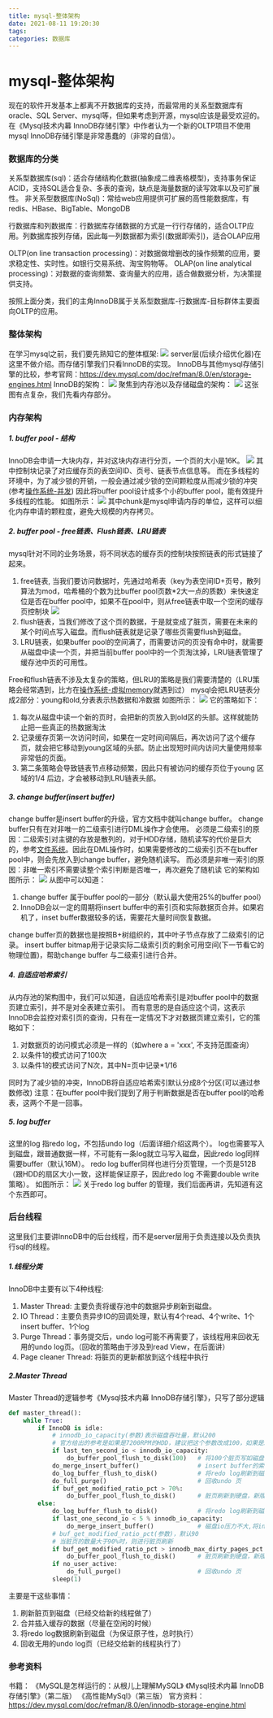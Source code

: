 ```yaml
---
title: mysql-整体架构
date: 2021-08-11 19:20:30
tags:
categories: 数据库
---
```

# mysql-整体架构
现在的软件开发基本上都离不开数据库的支持，而最常用的关系型数据库有oracle、SQL Server、mysql等，但如果考虑到开源，mysql应该是最受欢迎的。
在《Mysql技术内幕 InnoDB存储引擎》中作者认为一个新的OLTP项目不使用mysql InnoDB存储引擎是非常愚蠢的（非常的自信）。


### 数据库的分类
关系型数据库(sql)：适合存储结构化数据(抽象成二维表格模型)，支持事务保证ACID，支持SQL适合复杂、多表的查询，缺点是海量数据的读写效率以及可扩展性。
非关系型数据库(NoSql)：常给web应用提供可扩展的高性能数据库，有redis、HBase、BigTable、MongoDB

行数据库和列数据库：行数据库存储数据的方式是一行行存储的，适合OLTP应用。列数据库按列存储，因此每一列数据都为索引(数据即索引)，适合OLAP应用

OLTP(on line transaction processing)：对数据做增删改的操作频繁的应用，要求稳定性、实时性。如银行交易系统、淘宝购物等。
OLAP(on line analytical processing)：对数据的查询频繁、查询量大的应用，适合做数据分析，为决策提供支持。

按照上面分类，我们的主角InnoDB属于关系型数据库-行数据库-目标群体主要面向OLTP的应用。

### 整体架构
在学习mysql之前，我们要先熟知它的整体框架:
![](Images/arch_mysql.png)
server层(后续介绍优化器)在这里不做介绍。而存储引擎我们只看InnoDB的实现。
InnoDB与其他mysql存储引擎的比较，参考官网：https://dev.mysql.com/doc/refman/8.0/en/storage-engines.html
InnoDB的架构：
![](Images/arch_InnoDB.png)
聚焦到内存池以及存储磁盘的架构：
![](Images/innodb-architecture.png)
这张图有点复杂，我们先看内存部分。

### 内存架构
##### 1. buffer pool - 结构
InnoDB会申请一大块内存，并对这块内存进行分页，一个页的大小是16K。
![](Images/buffer_pool.png)
其中控制块记录了对应缓存页的表空间ID、页号、链表节点信息等。
而在多线程的环境中，为了减少锁的开销，一般会通过减少锁的空间颗粒度从而减少锁的冲突(参考[操作系统-并发](https://liji53.github.io/2021/06/29/operatingSystem/os-concurrency/))
因此将buffer pool设计成多个小的buffer pool，能有效提升多线程的性能。
如图所示：
![](Images/buffer_linklist.png)
其中chunk是mysql申请内存的单位，这样可以细化内存申请的颗粒度，避免大规模的内存拷贝。

##### 2. buffer pool - free链表、Flush链表、LRU链表
mysql针对不同的业务场景，将不同状态的缓存页的控制块按照链表的形式链接了起来。
1. free链表, 当我们要访问数据时，先通过哈希表（key为表空间ID+页号，散列算法为mod，哈希桶的个数为比buffer pool页数*2大一点的质数）来快速定位是否在buffer pool中，如果不在pool中，则从free链表中取一个空闲的缓存页控制块
![](Images/buffer_freelist.png)
2. flush链表，当我们修改了这个页的数据，于是就变成了脏页，需要在未来的某个时间点写入磁盘。而flush链表就是记录了哪些页需要flush到磁盘。
3. LRU链表，如果buffer pool的空间满了，而需要访问的页没有命中时，就需要从磁盘中读一个页，并把当前buffer pool中的一个页淘汰掉，LRU链表管理了缓存池中页的可用性。

Free和flush链表不涉及太复杂的策略，但LRU的策略是我们需要清楚的（LRU策略会经常遇到，比方在[操作系统-虚拟memory](https://liji53.github.io/2021/06/19/operatingSystem/os-menoryVirtual/)就遇到过）
mysql会把LRU链表分成2部分：young和old,分表表示热数据和冷数据
如图所示：
![](Images/buffer_LRUlist.png)
它的策略如下：
1. 每次从磁盘中读一个新的页时，会把新的页放入到old区的头部。这样就能防止把一些真正的热数据淘汰
2. 记录缓存页第一次访问时间，如果在一定时间间隔后，再次访问了这个缓存页，就会把它移动到young区域的头部。防止出现短时间内访问大量使用频率非常低的页面。
3. 第二条策略会导致链表节点移动频繁，因此只有被访问的缓存页位于young 区域的1/4 后边，才会被移动到LRU链表头部。

##### 3. change buffer(insert buffer)
change buffer是insert buffer的升级，官方文档中就叫change buffer。
change buffer只有在对非唯一的二级索引进行DML操作才会使用。
必须是二级索引的原因：二级索引对主键的存放是散列的，对于HDD存储，随机读写的代价是巨大的，参考[文件系统](https://liji53.github.io/2021/07/10/operatingSystem/os-fileSystem/)。因此在DML操作时，如果需要修改的二级索引页不在buffer pool中，则会先放入到change buffer，避免随机读写。
而必须是非唯一索引的原因：非唯一索引不需要读整个索引判断是否唯一，再次避免了随机读
它的架构如图所示：
![](Images/innodb-change-buffer.png)
从图中可以知道：
1. change buffer 属于buffer pool的一部分（默认最大使用25%的buffer pool）
2. InnoDB会以一定的周期将insert buffer中的索引页和实际数据页合并。如果宕机了，inset buffer数据较多的话，需要花大量时间恢复数据。

change buffer页的数据也是按照B+树组织的，其中叶子节点存放了二级索引的记录。
insert buffer bitmap用于记录实际二级索引页的剩余可用空间(下一节看它的物理位置)，帮助change buffer 与二级索引进行合并。

##### 4. 自适应哈希索引
从内存池的架构图中，我们可以知道，自适应哈希索引是对buffer pool中的数据页建立索引，并不是对全表建立索引。
而有意思的是自适应这个词，这表示InnoDB会监控对索引页的查询，只有在一定情况下才对数据页建立索引，它的策略如下：
1. 对数据页的访问模式必须是一样的（如where a = 'xxx', 不支持范围查询）
2. 以条件1的模式访问了100次
3. 以条件1的模式访问了N次，其中N=页中记录*1/16

同时为了减少锁的冲突，InnoDB将自适应哈希索引默认分成8个分区(可以通过参数修改)
注意：在buffer pool中我们提到了用于判断数据是否在buffer pool的哈希表，这两个不是一回事。

##### 5. log buffer
这里的log 指redo log，不包括undo log（后面详细介绍这两个）。
log也需要写入到磁盘，跟普通数据一样，不可能有一条log就立马写入磁盘，因此redo log同样需要buffer（默认16M）。
redo log buffer同样也进行分页管理，一个页是512B（跟HDD的扇区大小一致，这样能保证原子，因此redo log 不需要double write策略）。
如图所示：
![](Images/redo_buffer.png)
关于redo log buffer 的管理，我们后面再讲，先知道有这个东西即可。

### 后台线程
这里我们主要讲InnoDB中的后台线程，而不是server层用于负责连接以及负责执行sql的线程。
##### 1.线程分类
InnoDB中主要有以下4种线程:
1. Master Thread: 主要负责将缓存池中的数据异步刷新到磁盘。
2. IO Thread：主要负责异步IO的回调处理，默认有4个read、4个write、1个insert buffer、1个log
3. Purge Thread：事务提交后，undo log可能不再需要了，该线程用来回收无用的undo log页。（回收的策略由于涉及到read View，在后面讲）
4. Page cleaner Thread: 将脏页的更新都放到这个线程中执行

##### 2.Master Thread
Master Thread的逻辑参考《Mysql技术内幕 InnoDB存储引擎》，只写了部分逻辑
```python
def master_thread():
    while True:
        if InnoDB is idle:  
            # innodb_io_capacity(参数)表示磁盘吞吐量，默认200
            # 官方给出的参考是如果是7200RPM的HDD，建议把这个参数改成100，如果是SSD磁盘，建议把这个参数改大
            if last_ten_second_io < innodb_io_capacity:
                do_buffer_pool_flush_to_disk(100)   # 将100个脏页写如磁盘
            do_merge_insert_buffer()                # insert buffer的索引合并到硬盘
            do_log_buffer_flush_to_disk()           # 将redo log刷新到磁盘
            do_full_purge()                         # 回收undo 页
            if buf_get_modified_ratio_pct > 70%:     
                do_buffer_pool_flush_to_disk()      # 脏页刷新到硬盘，新版本中已经放到Page cleaner Thread中执行。
        else: 
            do_log_buffer_flush_to_disk()           # 将redo log刷新到磁盘
            if last_one_second_io < 5 % innodb_io_capacity:
                do_merge_insert_buffer()            # 磁盘io压力不大,将insert buffer的索引合并到硬盘
            # buf_get_modified_ratio_pct(参数)，默认90
            # 当脏页的数量大于90%时，则进行脏页刷新
            if buf_get_modified_ratio_pct > innodb_max_dirty_pages_pct:
                do_buffer_pool_flush_to_disk()      # 脏页刷新到硬盘，新版本中已经放到Page cleaner Thread中执行。
            if no_user_active:
                do_full_purge()                     # 回收undo 页
            sleep(1)
```
主要是干这些事情：
1. 刷新脏页到磁盘（已经交给新的线程做了）
2. 合并插入缓存的数据（尽量在空闲的时候）
3. 将redo log数据刷新到磁盘（为保证原子性，总时执行）
4. 回收无用的undo log页（已经交给新的线程执行了）

### 参考资料
书籍：
《MySQL是怎样运行的：从根儿上理解MySQL》
《Mysql技术内幕 InnoDB存储引擎》（第二版）
《高性能MySql》（第三版）
官方资料：
https://dev.mysql.com/doc/refman/8.0/en/innodb-storage-engine.html

